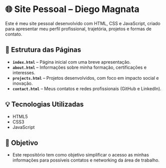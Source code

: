 # 🌐 Site Pessoal – Diego Magnata

Este é meu site pessoal desenvolvido com HTML, CSS e JavaScript, criado para apresentar meu perfil profissional, trajetória, projetos e formas de contato.

## 📁 Estrutura das Páginas

- **`index.html`** – Página inicial com uma breve apresentação.
- **`about.html`** – Informações sobre minha formação, certificações e interesses.
- **`projects.html`** – Projetos desenvolvidos, com foco em impacto social e inovação.
- **`contact.html`** – Meus contatos e redes profissionais (GitHub e LinkedIn).

## 💡 Tecnologias Utilizadas

- HTML5  
- CSS3  
- JavaScript  

## 📌 Objetivo

 - Este repositório tem como objetivo simplificar o acesso as minhas informações para possíveis contatos e networking da área de trabalho.
